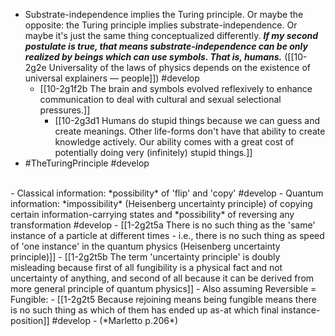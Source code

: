 - Substrate-independence implies the Turing principle. Or maybe the opposite: the Turing principle implies substrate-independence. Or maybe it's just the same thing conceptualized differently.
	***If my second postulate is true, that means substrate-independence can be only realized by beings which can use symbols. That is, humans.*** ([[10-2g2e Universality of the laws of physics depends on the existence of universal explainers — people]]) #develop 
    - [[10-2g1f2b The brain and symbols evolved reflexively to enhance communication to deal with cultural and sexual selectional pressures.]]
      - [[10-2g3d1 Humans do stupid things because we can guess and create meanings. Other life-forms don't have that ability to create knowledge actively. Our ability comes with a great cost of potentially doing very (infinitely) stupid things.]]
- #TheTuringPrinciple #develop
<br>
- Classical information: *possibility* of 'flip' and 'copy' #develop
- Quantum information: *impossibility* (Heisenberg uncertainty principle) of copying certain information-carrying states and *possibility* of reversing any transformation #develop
  - [[1-2g2t5a There is no such thing as the 'same' instance of a particle at different times - i.e., there is no such thing as speed of 'one instance' in the quantum physics (Heisenberg uncertainty principle)]]
    - [[1-2g2t5b The term 'uncertainty principle' is doubly misleading because first of all fungibility is a physical fact and not uncertainty of anything, and second of all because it can be derived from more general principle of quantum physics]]
  - Also assuming Reversible = Fungible:
    - [[1-2g2t5 Because rejoining means being fungible means there is no such thing as which of them has ended up as-at which final instance-position]] #develop
- (*Marletto p.206*)
